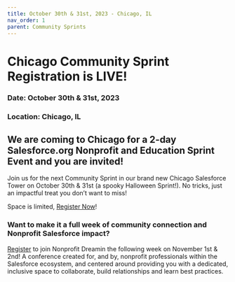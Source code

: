 ```yaml
---
title: October 30th & 31st, 2023 - Chicago, IL
nav_order: 1
parent: Community Sprints
---
```



# Chicago Community Sprint Registration is LIVE! 
### Date: October 30th & 31st, 2023
### Location: Chicago, IL


## We are coming to Chicago for a 2-day Salesforce.org Nonprofit and Education Sprint Event and you are invited!

Join us for the next Community Sprint in our brand new Chicago Salesforce Tower on October 30th & 31st (a spooky Halloween Sprint!). 
No tricks, just an impactful treat you don’t want to miss!

Space is limited, [Register Now](https://forms.gle/Yx5PHhkMCQRWK3ZF8)! 

### Want to make it a full week of community connection and Nonprofit Salesforce impact? 
[Register](https://www.nonprofitdreamin.org/registration) to join Nonprofit Dreamin the following week on November 1st & 2nd! A conference created for, and by, nonprofit professionals within the Salesforce ecosystem, and centered around providing you with a dedicated, inclusive space to collaborate, build relationships and learn best practices.
